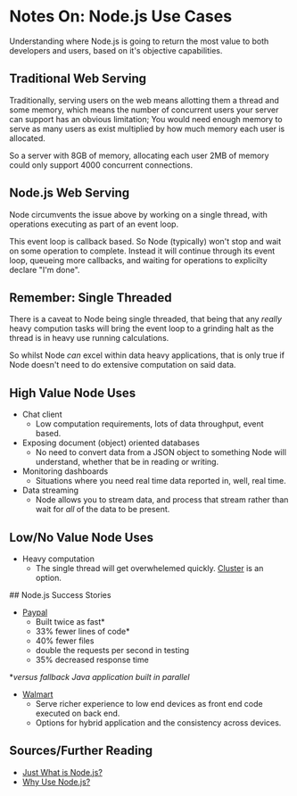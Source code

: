 # Notes On: Node.js Use Cases

Understanding where Node.js is going to return the most value to both developers and users, based on it's objective capabilities.

## Traditional Web Serving

Traditionally, serving users on the web means allotting them a thread and some memory, which means the number of concurrent users your server can support has an obvious limitation; You would need enough memory to serve as many users as exist multiplied by how much memory each user is allocated.

So a server with 8GB of memory, allocating each user 2MB of memory could only support 4000 concurrent connections.

## Node.js Web Serving

Node circumvents the issue above by working on a single thread, with operations executing as part of an event loop.

This event loop is callback based. So Node (typically) won't stop and wait on some operation to complete. Instead it will continue through its event loop, queueing more callbacks, and waiting for operations to explicilty declare "I'm done".

## Remember: Single Threaded

There is a caveat to Node being single threaded, that being that any *really* heavy compution tasks will bring the event loop to a grinding halt as the thread is in heavy use running calculations.

So whilst Node *can* excel within data heavy applications, that is only true if Node doesn't need to do extensive computation on said data.

## High Value Node Uses

- Chat client
  - Low computation requirements, lots of data throughput, event based.
- Exposing document (object) oriented databases
  - No need to convert data from a JSON object to something Node will understand, whether that be in reading or writing.
- Monitoring dashboards
  - Situations where you need real time data reported in, well, real time.
- Data streaming
  - Node allows you to stream data, and process that stream rather than wait for *all* of the data to be present.

## Low/No Value Node Uses

- Heavy computation
  - The single thread will get overwhelemed quickly. [Cluster](https://nodejs.org/api/cluster.html) is an option.

## Node.js Success Stories

- [Paypal](https://www.paypal-engineering.com/2013/11/22/node-js-at-paypal/)
  - Built twice as fast*
  - 33% fewer lines of code*
  - 40% fewer files
  - double the requests per second in testing
  - 35% decreased response time

**versus fallback Java application built in parallel*

- [Walmart](https://venturebeat.com/2012/01/24/why-walmart-is-using-node-js/)
  - Serve richer experience to low end devices as front end code executed on back end.
  - Options for hybrid application and the consistency across devices.

## Sources/Further Reading

- [Just What is Node.js?](https://www.scribd.com/document/54504131/What-is-node-JS-developerWorks)
- [Why Use Node.js?](https://www.toptal.com/nodejs/why-the-hell-would-i-use-node-js)
